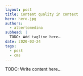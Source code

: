 ```yaml
---
layout: post
title: Content quality in context
hero: hero.jpg
authors:
  - albertomedina
subhead: |
  TODO: Add tagline here…
date: 2020-03-24
tags:
  - post
  - cms
---
```


TODO: Write content here…


[collection]: /wordpress
